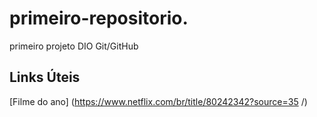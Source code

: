 # primeiro-repositorio.
primeiro projeto DIO Git/GitHub

## Links Úteis
[Filme do ano] (https://www.netflix.com/br/title/80242342?source=35 /)
